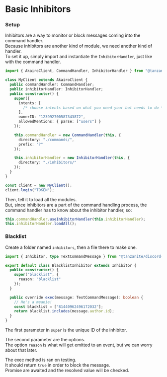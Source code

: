 <!-- markdownlint-disable MD001 -->

# Basic Inhibitors

### Setup

Inhibitors are a way to monitor or block messages coming into the command handler.  
Because inhibitors are another kind of module, we need another kind of handler.  
To set it up, simply import and instantiate the `InhibitorHandler`, just like with the command handler.

```ts
import { AkairoClient, CommandHandler, InhibitorHandler } from "@tanzanite/discord-akairo";

class MyClient extends AkairoClient {
  public commandHandler: CommandHandler;
  public inhibitorHandler: InhibitorHandler;
  public constructor() {
    super({
      intents: [
        /* choose intents based on what you need your bot needs to do */
      ],
      ownerID: "123992700587343872",
      allowedMentions: { parse: ["users"] }
    });

    this.commandHandler = new CommandHandler(this, {
      directory: "./commands/",
      prefix: "?"
    });

    this.inhibitorHandler = new InhibitorHandler(this, {
      directory: "./inhibitors/"
    });
  }
}

const client = new MyClient();
client.login("TOKEN");
```

Then, tell it to load all the modules.  
But, since inhibitors are a part of the command handling process, the command handler has to know about the inhibitor handler, so:

```ts
this.commandHandler.useInhibitorHandler(this.inhibitorHandler);
this.inhibitorHandler.loadAll();
```

### Blacklist

Create a folder named `inhibitors`, then a file there to make one.

```ts
import { Inhibitor, type TextCommandMessage } from "@tanzanite/discord-akairo";

export default class BlacklistInhibitor extends Inhibitor {
  public constructor() {
    super("blacklist", {
      reason: "blacklist"
    });
  }

  public override exec(message: TextCommandMessage): boolean {
    // He's a meanie!
    const blacklist = ["81440962496172032"];
    return blacklist.includes(message.author.id);
  }
}
```

The first parameter in `super` is the unique ID of the inhibitor.

The second parameter are the options.  
The option `reason` is what will get emitted to an event, but we can worry about that later.

The exec method is ran on testing.  
It should return `true` in order to block the message.  
Promise are awaited and the resolved value will be checked.
